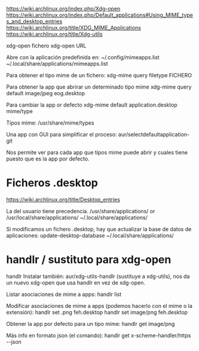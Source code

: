 https://wiki.archlinux.org/index.php/Xdg-open
https://wiki.archlinux.org/index.php/Default_applications#Using_MIME_types_and_desktop_entries
https://wiki.archlinux.org/title/XDG_MIME_Applications
https://wiki.archlinux.org/title/Xdg-utils

xdg-open fichero
xdg-open URL

Abre con la aplicación predefinida en:
~/.config/mimeapps.list
~/.local/share/applications/mimeapps.list



Para obtener el tipo mime de un fichero:
xdg-mime query filetype FICHERO

Para obtener la app que abrirar un determinado tipo mime
xdg-mime query default image/jpeg
eog.desktop


Para cambiar la app or defecto
xdg-mime default application.desktop mime/type

Tipos mime:
/usr/share/mime/types


Una app con GUI para simplificar el proceso:
aur/selectdefaultapplication-git

Nos permite ver para cada app que tipos mime puede abrir y cuales tiene puesto que es la app por defecto.


# Ficheros .desktop
https://wiki.archlinux.org/title/Desktop_entries

La del usuario tiene precedencia.
/usr/share/applications/ or /usr/local/share/applications/
~/.local/share/applications/

Si modificamos un fichero .desktop, hay que actualizar la base de datos de aplicaciones:
update-desktop-database ~/.local/share/applications/


# handlr / sustituto para xdg-open
handlr
Instalar también: aur/xdg-utils-handlr (sustituye a xdg-utils), nos da un nuevo xdg-open que usa handlr en vez de xdg-open.

Listar asociaciones de mime a apps:
handlr list

Modificar asociaciones de mime a apps (podemos hacerlo con el mime o la extensión):
handlr set .png feh.desktop
handlr set image/png feh.desktop

Obtener la app por defecto para un tipo mime:
handlr get image/png

Más info en formato json (el comando):
handlr get x-scheme-handler/https --json
